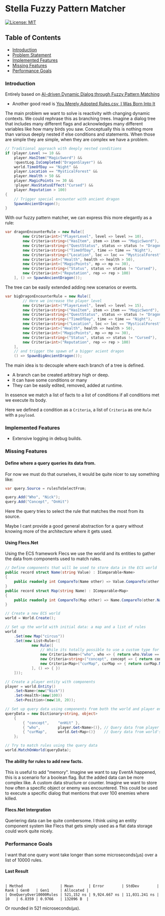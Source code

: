 # Stella Fuzzy Pattern Matcher

[![License: MIT](https://img.shields.io/badge/License-MIT-yellow.svg)](https://opensource.org/licenses/MIT)

## Table of Contents

- [Introduction](#stella-fuzzy-pattern-matcher)
- [Problem Statement](#the-main-problem)
- [Implemented Features](#implemented-features)
- [Missing Features](#missing-features)
- [Performance Goals](#performance-goals)

### Introduction

Entirely based on [AI-driven Dynamic Dialog through Fuzzy Pattern Matching](https://www.youtube.com/watch?v=tAbBID3N64A&t)

- Another good read is [You Merely Adopted Rules.csv, I Was Born Into It](https://fractalsoftworks.com/2023/11/13/you-merely-adopted-rules-csv-i-was-born-into-it/)

The main problem we want to solve is reactivity with changing dynamic contexts. We could rephrase this as branching trees. Imagine a dialog tree that includes many different flags and acknowledges many different variables like how many birds you saw. Conceptually this is nothing more than various deeply nested if else conditions and statements. When those are simple they are simple, when they are complex we have a problem.

```csharp
// Traditional approach with deeply nested conditions
if (player.Level >= 10 &&
    player.HasItem("MagicSword") &&
    !questLog.IsCompleted("DragonSlayer") &&
    world.TimeOfDay == "Night" &&
    player.Location == "MysticalForest" &&
    player.Health > 50 &&
    player.MagicPoints >= 30 &&
    !player.HasStatusEffect("Cursed") &&
    player.Reputation > 100)
{
    // Trigger special encounter with ancient dragon
    SpawnAncientDragon();
}
```

With our fuzzy pattern matcher, we can express this more elegantly as a rule:

```csharp
var dragonEncounterRule = new Rule([
        new Criteria<int>("PlayerLevel", level => level >= 10),
        new Criteria<string>("HasItem", item => item == "MagicSword"),
        new Criteria<string>("QuestStatus", status => status != "DragonSlayerComplete"),
        new Criteria<string>("TimeOfDay", time => time == "Night"),
        new Criteria<string>("Location", loc => loc == "MysticalForest"),
        new Criteria<int>("Health", health => health > 50),
        new Criteria<int>("MagicPoints", mp => mp >= 30),
        new Criteria<string>("Status", status => status != "Cursed"),
        new Criteria<int>("Reputation", rep => rep > 100)
    ], () => SpawnAncientDragon());
```

The tree can be easily extended adding new scenarios or events.

```C#
var bigDragonEncounterRule = new Rule([
        // Here we increase the player level
        new Criteria<int>("PlayerLevel", level => level >= 15),
        new Criteria<string>("HasItem", item => item == "MagicSword"),
        new Criteria<string>("QuestStatus", status => status != "DragonSlayerComplete"),
        new Criteria<string>("TimeOfDay", time => time == "Night"),
        new Criteria<string>("Location", loc => loc == "MysticalForest"),
        new Criteria<int>("Health", health => health > 50),
        new Criteria<int>("MagicPoints", mp => mp >= 30),
        new Criteria<string>("Status", status => status != "Cursed"),
        new Criteria<int>("Reputation", rep => rep > 100)
    ],
    // and trigger the spawn of a bigger acient dragon
    () => SpawnBigAncientDragon());
```

The main idea is to decouple where each branch of a tree is defined.

- A branch can be created arbitrary high or deep.
- It can have some conditions or many
- They can be easily edited, removed, added at runtime.

In essence we match a list of facts to a list of conditions if all conditions met we execute its body.

Here we defined a condition as a `Criteria`, a list of `Criteria` as one `Rule` with a `payload`.

### Implemented Features

- Extensive logging in debug builds.

### Missing Features

#### Define where a query queries its data from.

For now we must do that ourselves, it would be quite nicer to say something like:

```C#
var query.Source = rulesToSelectFrom;

query.Add("Who", "Nick");
query.Add("Concept", "OnHit")
```

Here the query tries to select the rule that matches the most from its source.

Maybe I cant provide a good general abstraction for a query without knowing more of the architecture where it gets used.

#### Using Flecs.Net

Using the ECS framework Flecs we use the world and its entities to gather the data from components used to match rules.

```C#
// Define components that will be used to store data in the ECS world
public record struct Name(string Value) : IComparable<Name>
{
    public readonly int CompareTo(Name other) => Value.CompareTo(other.Value);
}
public record struct Map(string Name) : IComparable<Map>
{
    public readonly int CompareTo(Map other) => Name.CompareTo(other.Name);
}

// Create a new ECS world
world = World.Create();

// Set up the world with initial data: a map and a list of rules
world
    .Set(new Map("circus"))
    .Set(new List<Rule>([
            new Rule([
                // While its totally possible to use a custom type for the criteria to use, In dont think its needed, the added dependency on the type Name has no real value in comparision to just using string. Also if you use a custom type it must implement the IComparable interface
                new Criteria<Name>("who", who => { return who.Value == "Nick"; }),
                new Criteria<string>("concept", concept => { return concept == "onHit"; }),
                new Criteria<Map>("curMap", curMap => { return curMap.Name == "circus"; }),
            ], () => { })
    ]));

// Create a player entity with components
player = world.Entity()
    .Set<Name>(new("Nick"))
    .Set<Health>(new(100))
    .Set<Position>(new(10, 20));

// Set up query data using components from both the world and player entity
queryData = new Dictionary<string, object>
    {
        { "concept",    "onHit" },
        { "who",        player.Get<Name>()}, // Query data from player entity's Name component
        { "curMap",     world.Get<Map>()}    // Query data from world's Map component
    };

// Try to match rules using the query data
world.MatchOnWorld(queryData);
```

#### The ability for rules to add new facts.

This is useful to add "memory". Imagine we want to say EventA happened, this is a scenario for a boolean flag. But the added data can be more complex like. A custom data structure or counter. Imagine we want to store how often a specific object or enemy was encountered. This could be used to execute a specific dialog that mentions that over 100 enemies where killed.

#### Flecs.Net Intergration

Queriering data can be quite combersome. I think using an entity component system like Flecs that gets simply used as a flat data storage could work quite nicely.

### Performance Goals

I want that one query wont take longer than some microseconds(μs) over a list of 10000 rules.

#### Last Result

```

| Method                 | Mean       | Error        | StdDev        | Rank | Gen0   | Gen1     | Allocated |
| OneQueryOver10000Rules | 521,152 ns | 9,924.667 ns | 11,031.241 ns | 10   | 6.8359 | 0.9766   | 132096 B  |

```

Or rounded in 521 microseconds(µs).

